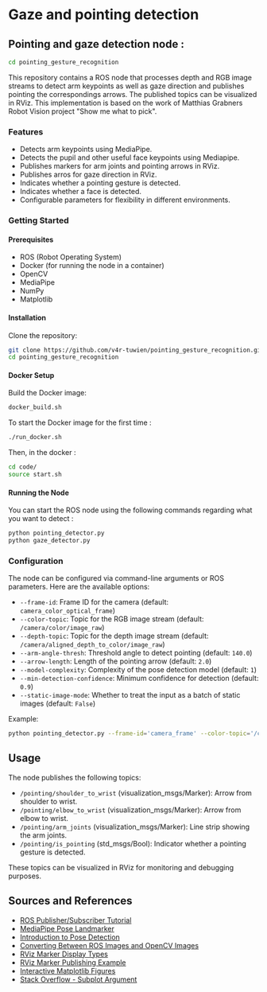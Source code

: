 # Gaze and pointing detection

## Pointing and gaze detection node : 
```bash
cd pointing_gesture_recognition
```

This repository contains a ROS node that processes depth and RGB image streams to detect arm keypoints as well as gaze direction and publishes pointing the correspondings arrows. The published topics can be visualized in RViz.
This implementation is based on the work of Matthias Grabners Robot Vision project "Show me what to pick".

### Features

- Detects arm keypoints using MediaPipe.
- Detects the pupil and other useful face keypoints using Mediapipe.
- Publishes markers for arm joints and pointing arrows in RViz.
- Publishes arros for gaze direction in RViz.
- Indicates whether a pointing gesture is detected.
- Indicates whether a face is detected.
- Configurable parameters for flexibility in different environments.

### Getting Started

#### Prerequisites

- ROS (Robot Operating System)
- Docker (for running the node in a container)
- OpenCV
- MediaPipe
- NumPy
- Matplotlib

#### Installation

Clone the repository:

```bash
git clone https://github.com/v4r-tuwien/pointing_gesture_recognition.git
cd pointing_gesture_recognition
```

#### Docker Setup

Build the Docker image:

```bash
docker_build.sh
```

To start the Docker image for the first time :
```bash
./run_docker.sh
```

Then, in the docker :
```bash
cd code/
source start.sh
```


#### Running the Node

You can start the ROS node using the following commands regarding what you want to detect :

```bash
python pointing_detector.py
python gaze_detector.py
```

### Configuration

The node can be configured via command-line arguments or ROS parameters. Here are the available options:

- `--frame-id`: Frame ID for the camera (default: `camera_color_optical_frame`)
- `--color-topic`: Topic for the RGB image stream (default: `/camera/color/image_raw`)
- `--depth-topic`: Topic for the depth image stream (default: `/camera/aligned_depth_to_color/image_raw`)
- `--arm-angle-thresh`: Threshold angle to detect pointing (default: `140.0`)
- `--arrow-length`: Length of the pointing arrow (default: `2.0`)
- `--model-complexity`: Complexity of the pose detection model (default: `1`)
- `--min-detection-confidence`: Minimum confidence for detection (default: `0.9`)
- `--static-image-mode`: Whether to treat the input as a batch of static images (default: `False`)

Example:

```bash
python pointing_detector.py --frame-id='camera_frame' --color-topic='/camera/rgb/image_raw' --depth-topic='/camera/depth/image_raw'
```

## Usage

The node publishes the following topics:

- `/pointing/shoulder_to_wrist` (visualization_msgs/Marker): Arrow from shoulder to wrist.
- `/pointing/elbow_to_wrist` (visualization_msgs/Marker): Arrow from elbow to wrist.
- `/pointing/arm_joints` (visualization_msgs/Marker): Line strip showing the arm joints.
- `/pointing/is_pointing` (std_msgs/Bool): Indicator whether a pointing gesture is detected.

These topics can be visualized in RViz for monitoring and debugging purposes.

## Sources and References

- [ROS Publisher/Subscriber Tutorial](http://wiki.ros.org/ROS/Tutorials/WritingPublisherSubscriber%28python%29)
- [MediaPipe Pose Landmarker](https://ai.google.dev/edge/mediapipe/solutions/vision/pose_landmarker)
- [Introduction to Pose Detection](https://bleedaiacademy.com/introduction-to-pose-detection-and-basic-pose-classification/)
- [Converting Between ROS Images and OpenCV Images](http://wiki.ros.org/cv_bridge/Tutorials/ConvertingBetweenROSImagesAndOpenCVImagesPython)
- [RViz Marker Display Types](http://wiki.ros.org/rviz/DisplayTypes/Marker)
- [RViz Marker Publishing Example](https://answers.ros.org/question/373802/minimal-working-example-for-rviz-marker-publishing/)
- [Interactive Matplotlib Figures](https://matplotlib.org/stable/users/explain/figure/interactive.html)
- [Stack Overflow - Subplot Argument](https://stackoverflow.com/questions/3584805/what-does-the-argument-mean-in-fig-add-subplot111)
